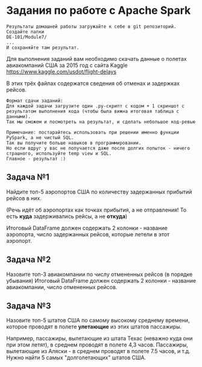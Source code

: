 # Задания по работе с Apache Spark

```
Результаты домашней работы загружайте к себе в git репозиторий. Создайте папки
DE-101/Module7/
...
И сохраняйте там результат.
```

Для выполнения заданий вам необходимо скачать данные о полетах авиакомпаний США за 2015 год с сайта Kaggle
https://www.kaggle.com/usdot/flight-delays

В этих трёх файлах содержатся сведения об отменах и задержках рейсов. 

```
Формат сдачи заданий: 
Для каждой задачи загрузите один .py-скрипт с кодом + 1 скриншот с результатом выполнения кода (чтобы была вижна итоговая таблица с данными).
Так мы сможем и посмотреть на результат, и сделать небольшое код-ревью
```

```
Примечание: постарайтесь использовать при решении именно функции PySpark, а не чистый SQL.
Так вы получите больше навыков в программировании.
Но если вдруг у вас не получается даже после долгих попыток - ничего страшного, используйте temp view и SQL.
Главное - результат :)
```

## Задача №1

Найдите топ-5 аэропортов США по количеству задержанных прибытий рейсов в них.

(Речь идёт об аэропортах как точках прибытия, а не отправления! То есть **куда** задерживались рейсы, а не **откуда**)

Итоговый DataFrame должен содержать 2 колонки - название аэропорта, число задержанных рейсов, которые летели в этот аэропорт.

## Задача №2

Назовите топ-3 авиакомпании по числу отмененных рейсов (в порядке убывания)
Итоговый DataFrame должен содержать 2 колонки - название авиакомпании, число отмененных рейсов.

## Задача №3
Назовите топ-5 штатов США по самому высокому среднему времени, которое проводят в полете **улетающие** из этих штатов пассажиры.

Например, пассажиры, вылетающие из штата Техас (неважно куда они при этом летят), в среднем проводят в полете 4,3 часов. 
Пассажиры, вылетающие из Аляски - в среднем проводят в полете 7.5 часов, и т.д.
Нужно найти 5 самых "долголетающих" штатов США.